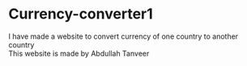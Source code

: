 # Currency-converter1
I have made a website to convert currency of one country to another country
<br>
This website is made by Abdullah Tanveer
